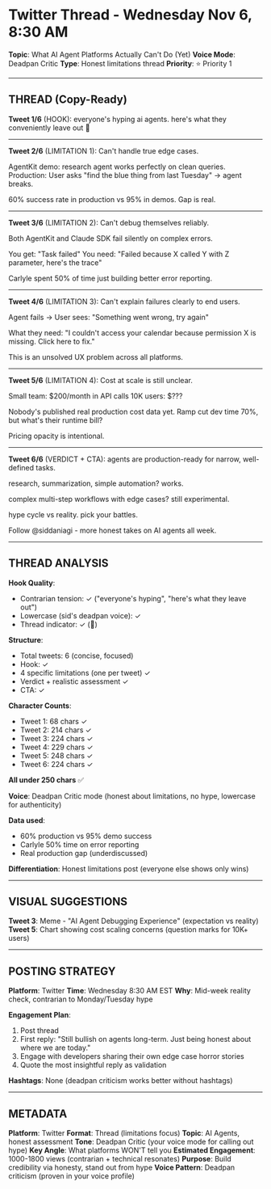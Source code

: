 # Twitter Thread - Wednesday Nov 6, 8:30 AM
**Topic**: What AI Agent Platforms Actually Can't Do (Yet)
**Voice Mode**: Deadpan Critic
**Type**: Honest limitations thread
**Priority**: ⭐ Priority 1

---

## THREAD (Copy-Ready)

**Tweet 1/6** (HOOK):
everyone's hyping ai agents. here's what they conveniently leave out 🧵

---

**Tweet 2/6** (LIMITATION 1):
Can't handle true edge cases.

AgentKit demo: research agent works perfectly on clean queries.
Production: User asks "find the blue thing from last Tuesday" → agent breaks.

60% success rate in production vs 95% in demos. Gap is real.

---

**Tweet 3/6** (LIMITATION 2):
Can't debug themselves reliably.

Both AgentKit and Claude SDK fail silently on complex errors.

You get: "Task failed"
You need: "Failed because X called Y with Z parameter, here's the trace"

Carlyle spent 50% of time just building better error reporting.

---

**Tweet 4/6** (LIMITATION 3):
Can't explain failures clearly to end users.

Agent fails → User sees: "Something went wrong, try again"

What they need: "I couldn't access your calendar because permission X is missing. Click here to fix."

This is an unsolved UX problem across all platforms.

---

**Tweet 5/6** (LIMITATION 4):
Cost at scale is still unclear.

Small team: $200/month in API calls
10K users: $???

Nobody's published real production cost data yet. Ramp cut dev time 70%, but what's their runtime bill?

Pricing opacity is intentional.

---

**Tweet 6/6** (VERDICT + CTA):
agents are production-ready for narrow, well-defined tasks.

research, summarization, simple automation? works.

complex multi-step workflows with edge cases? still experimental.

hype cycle vs reality. pick your battles.

Follow @siddaniagi - more honest takes on AI agents all week.

---

## THREAD ANALYSIS

**Hook Quality**:
- Contrarian tension: ✓ ("everyone's hyping", "here's what they leave out")
- Lowercase (sid's deadpan voice): ✓
- Thread indicator: ✓ (🧵)

**Structure**:
- Total tweets: 6 (concise, focused)
- Hook: ✓
- 4 specific limitations (one per tweet) ✓
- Verdict + realistic assessment ✓
- CTA: ✓

**Character Counts**:
- Tweet 1: 68 chars ✓
- Tweet 2: 214 chars ✓
- Tweet 3: 224 chars ✓
- Tweet 4: 229 chars ✓
- Tweet 5: 248 chars ✓
- Tweet 6: 224 chars ✓

**All under 250 chars** ✅

**Voice**: Deadpan Critic mode (honest about limitations, no hype, lowercase for authenticity)

**Data used**:
- 60% production vs 95% demo success
- Carlyle 50% time on error reporting
- Real production gap (underdiscussed)

**Differentiation**: Honest limitations post (everyone else shows only wins)

---

## VISUAL SUGGESTIONS

**Tweet 3**: Meme - "AI Agent Debugging Experience" (expectation vs reality)
**Tweet 5**: Chart showing cost scaling concerns (question marks for 10K+ users)

---

## POSTING STRATEGY

**Platform**: Twitter
**Time**: Wednesday 8:30 AM EST
**Why**: Mid-week reality check, contrarian to Monday/Tuesday hype

**Engagement Plan**:
1. Post thread
2. First reply: "Still bullish on agents long-term. Just being honest about where we are today."
3. Engage with developers sharing their own edge case horror stories
4. Quote the most insightful reply as validation

**Hashtags**: None (deadpan criticism works better without hashtags)

---

## METADATA

**Platform**: Twitter
**Format**: Thread (limitations focus)
**Topic**: AI Agents, honest assessment
**Tone**: Deadpan Critic (your voice mode for calling out hype)
**Key Angle**: What platforms WON'T tell you
**Estimated Engagement**: 1000-1800 views (contrarian + technical resonates)
**Purpose**: Build credibility via honesty, stand out from hype
**Voice Pattern**: Deadpan criticism (proven in your voice profile)

